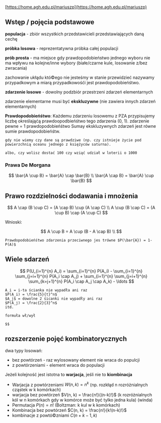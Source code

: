 [https://home.agh.edu.pl/mariuszp](https://home.agh.edu.pl/mariuszp)

## Wstęp / pojęcia podstawowe

**populacja** - zbiór wszystkich przedstawicieli przedstawiających daną cechę

**próbka losowa** - reprezentatywna próbka całej populacji

**prób prosta** - ma miejsce gdy prawdopodobieństwo jednego wyboru nie ma wpływu na kolejne/inne wybory (białe/czarne kule, losowanie z/bez zwracania)

zachowanie ukłądu któ©ego nie jesteśmy w stanie przewidzieć nazywamy przypadkowym a miarą przypadkowośći jest prawdopodobieńśtwo.

**zdarzenie losowe** - dowolny podzbiór przestrzeni zdarzeń elementarnych

zdarzenie elementarne musi być **ekskluzywne** (nie zawiera innych zdarzeń elementarnych)

**Prawdopodobieńśtwo**: Każdemu zdarzeniu losowemu z PZA przypisujemy liczbę określająćą prawdoopodbieńśtwo tego zdarzenia (0, 1).
zdarzenie pewne = 1
prawdopodobieńśtwo Sumay ekskluzywnych zdarzeń jest równe sumie prawdopodobieńśtw.

```{admonition} prawdopodobieństwo subiektywne
gdy nie wiemy czy dane są prawdziwe (np. czy istnieje życie pod powierzchnią oceanu jednego z księżyców saturna).

albo, czy wolisz dostać 100 czy wziąć udział w loterii o 1000
```


### Prawa De Morgana

$$
\bar{A \cup B} = \bar{A} \cap \bar{B} \\
\bar{A \cap B} = \bar{A} \cup \bar{B}
$$

## Prawo rozdzielności dodawania i mnożenia

$$
A \cap (B \cup C) = (A \cap B) \cup (A \cap C) \\
A \cup (B \cap C) = (A \cup B) \cap (A \cup C)
$$

Wnioski:

$$
A \cup B = A \cup (B - A \cap B) \\
$$

```{tip}
Prawdopodobieńśtwo zdarzenia przeciwnego jes trówne $P(\bar{A}) = 1-P(A)$
```

## Wiele sdarzeń

$$
P(U_{i=1}^{n} A_i) = \sum_{i=1}^{n} P(A_i) - \sum_{i=1}^{n} \sum_{j=i+1}^{n} P(A_i \cap A_j) + \sum_{i=1}^{n} \sum_{j=i+1}^{n} \sum_{k=j+1}^{n} P(A_i \cap A_j \cap A_k) - \ldots
$$

```{admonition} przykłąd
A_i = i-ta ścianka nie wypadła ani raz
$P(A_i) = \frac{5}{t}^n$
$A_j$ = dowolne 2 śicanki nie wypadły ani raz
$P(A_j) = \frac{2}{3}^n$
itd.

formuła wł/wył

$$

```

## rozszerzenie pojęć kombinatorycznych

dwa typy losowań:
- bez powtórzeń - raz wylosowany element nie wraca do populcji
- z powtórzeniami - element wraca do populacji
<!--w tym momencie skończył się prąd w laptopie profesora-->

Jeżeli kolejność jest istotna to **warjacja**, jeśli nie to **kiombinacja**

-  Warjacja z powtórzeniami $W(n, k) = n^k$ (np. rozkłąd n rozróżnialnych cząstek w k komórkach)
- warjacja bez powtórzeń $V(n, k) = \frac{n!}{(n-k)!}$ (k rozróżnialnych kól w n komórkach gdy w komórce może być tylko jedna kula) (winda)
- Permutacja $P(n) = n!$ (Boltzman: k kul w k komórkach)
- Kombinacja bez powtórzeń $C(n, k) = \frac{n!}{k!(n-k)!}$ 
- kombinacje z powtó©zniami $C(n+k-1, k)$
